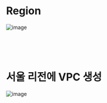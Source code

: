 # Region

![image](https://github.com/user-attachments/assets/12534602-3b75-442c-9b66-6e0a3613e2aa)

<br>
<br>
<br>

# 서울 리전에 VPC 생성

![image](https://github.com/user-attachments/assets/5146ec59-4b22-4d76-9d7d-ac9ffabf6e18)
